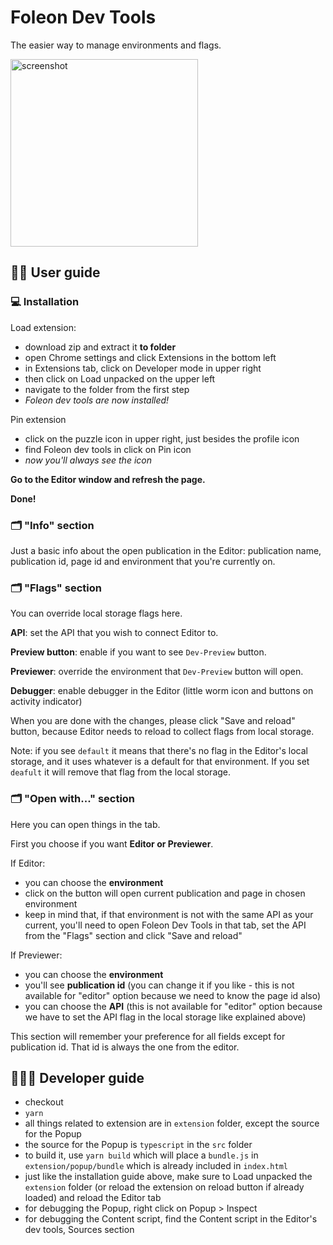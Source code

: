 # Foleon Dev Tools

The easier way to manage environments and flags.

<img src="https://i.imgur.com/dbt2IWo.png" alt="screenshot" width="300">

## 🕺🏻 User guide

### 💻 Installation

Load extension:
- download zip and extract it **to folder**
- open Chrome settings and click Extensions in the bottom left
- in Extensions tab, click on Developer mode in upper right
- then click on Load unpacked on the upper left
- navigate to the folder from the first step
- *Foleon dev tools are now installed!*

Pin extension
- click on the puzzle icon in upper right, just besides the profile icon
- find Foleon dev tools in click on Pin icon
- *now you'll always see the icon*

**Go to the Editor window and refresh the page.**

**Done!**

### 🗂 "Info" section

Just a basic info about the open publication in the Editor: publication name,
publication id, page id and environment that you're currently on.

### 🗂 "Flags" section

You can override local storage flags here.

**API**: set the API that you wish to connect Editor to.

**Preview button**: enable if you want to see `Dev-Preview` button.

**Previewer**: override the environment that `Dev-Preview` button will open.

**Debugger**: enable debugger in the Editor (little worm icon and buttons on activity indicator)

When you are done with the changes, please click "Save and reload" button, because Editor needs to reload to
collect flags from local storage.

Note: if you see `default` it means that there's no flag in the Editor's local storage, and it uses whatever is a default for that environment.
If you set `deafult` it will remove that flag from the local storage.

### 🗂 "Open with..." section

Here you can open things in the tab.

First you choose if you want **Editor or Previewer**.

If Editor:
- you can choose the **environment**
- click on the button will open current publication and page in chosen environment
- keep in mind that, if that environment is not with the same API as your current, you'll need to open Foleon Dev Tools in that tab, set the API from the "Flags" section and click "Save and reload"

If Previewer:
- you can choose the **environment**
- you'll see **publication id** (you can change it if you like - this is not available for "editor" option because we need to know the page id also)
- you can choose the **API** (this is not available for "editor" option because we have to set the API flag in the local storage like explained above)

This section will remember your preference for all fields except for publication id. That id is always the one from the editor.

## 👨🏻‍💻 Developer guide

- checkout
- `yarn`
- all things related to extension are in `extension` folder, except the source for the Popup
- the source for the Popup is `typescript` in the `src` folder
- to build it, use `yarn build` which will place a `bundle.js` in `extension/popup/bundle` which is already included in `index.html`
- just like the installation guide above, make sure to Load unpacked the `extension` folder (or reload the extension on reload button if already loaded) and reload the Editor tab
- for debugging the Popup, right click on Popup > Inspect
- for debugging the Content script, find the Content script in the Editor's dev tools, Sources section


